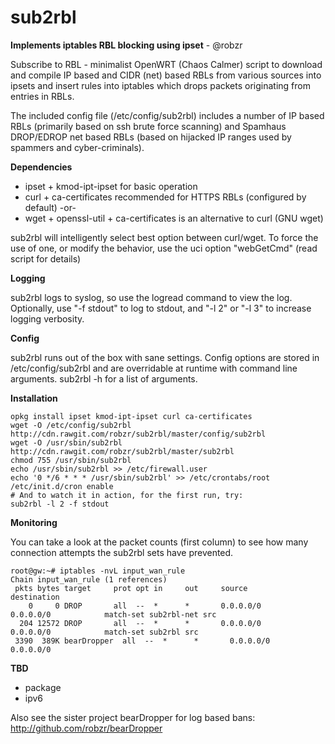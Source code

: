# sub2rbl
**Implements iptables RBL blocking using ipset** - @robzr

Subscribe to RBL - minimalist OpenWRT (Chaos Calmer) script to download
and compile IP based and CIDR (net) based RBLs from various sources into
ipsets and insert rules into iptables which drops packets originating
from entries in RBLs.

The included config file (/etc/config/sub2rbl) includes a number of IP
based RBLs (primarily based on ssh brute force scanning) and Spamhaus
DROP/EDROP net based RBLs (based on hijacked IP ranges used by spammers
and cyber-criminals).

**Dependencies**

- ipset + kmod-ipt-ipset for basic operation
- curl + ca-certificates recommended for HTTPS RBLs (configured by default) -or-
- wget + openssl-util + ca-certificates is an alternative to curl (GNU wget)

sub2rbl will intelligently select best option between curl/wget.  To force the use
of one, or modify the behavior, use the uci option "webGetCmd" (read script for details)

**Logging**

sub2rbl logs to syslog, so use the logread command to view the log.
Optionally, use "-f stdout" to log to stdout, and "-l 2" or "-l 3"
to increase logging verbosity.

**Config**

sub2rbl runs out of the box with sane settings. Config options are 
stored in /etc/config/sub2rbl and are overridable at runtime with 
command line arguments.  sub2rbl -h for a list of arguments.

**Installation**

	opkg install ipset kmod-ipt-ipset curl ca-certificates
	wget -O /etc/config/sub2rbl http://cdn.rawgit.com/robzr/sub2rbl/master/config/sub2rbl
	wget -O /usr/sbin/sub2rbl http://cdn.rawgit.com/robzr/sub2rbl/master/sub2rbl
	chmod 755 /usr/sbin/sub2rbl
	echo /usr/sbin/sub2rbl >> /etc/firewall.user
	echo '0 */6 * * * /usr/sbin/sub2rbl' >> /etc/crontabs/root
	/etc/init.d/cron enable
	# And to watch it in action, for the first run, try:
	sub2rbl -l 2 -f stdout

**Monitoring**

You can take a look at the packet counts (first column) to see how many connection attempts the sub2rbl sets have prevented.

	root@gw:~# iptables -nvL input_wan_rule
	Chain input_wan_rule (1 references)
	 pkts bytes target     prot opt in     out     source               destination         
	    0     0 DROP       all  --  *      *       0.0.0.0/0            0.0.0.0/0            match-set sub2rbl-net src
	  204 12572 DROP       all  --  *      *       0.0.0.0/0            0.0.0.0/0            match-set sub2rbl src
	 3390  389K bearDropper  all  --  *      *       0.0.0.0/0            0.0.0.0/0           

**TBD**

- package
- ipv6

Also see the sister project bearDropper for log based bans: http://github.com/robzr/bearDropper
